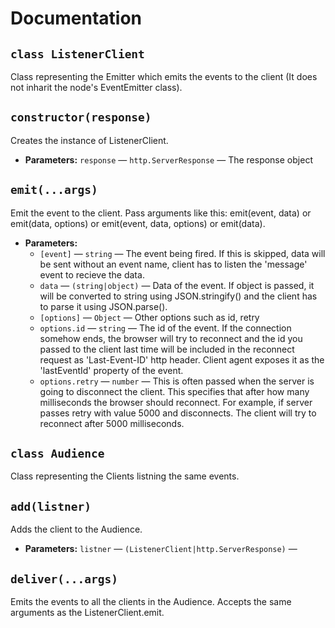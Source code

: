 # Documentation

## `class ListenerClient`

Class representing the Emitter which emits the events to the client (It does not inharit the node's EventEmitter class).

## `constructor(response)`

Creates the instance of ListenerClient.

 * **Parameters:** `response` — `http.ServerResponse` — The response object

## `emit(...args)`

Emit the event to the client. Pass arguments like this: emit(event, data) or emit(data, options) or emit(event, data, options) or emit(data).

 * **Parameters:**
   * `[event]` — `string` — The event being fired. If this is skipped, data will be sent without an event name, client has to listen the 'message' event to recieve the data.
   * `data` — `(string|object)` — Data of the event. If object is passed, it will be converted to string using JSON.stringify() and the client has to parse it using JSON.parse().
   * `[options]` — `Object` — Other options such as id, retry
   * `options.id` — `string` — The id of the event. If the connection somehow ends, the browser will try to reconnect and the id you passed to the client last time will be included in the reconnect request as 'Last-Event-ID' http header. Client agent exposes it as the 'lastEventId' property of the event.
   * `options.retry` — `number` — This is often passed when the server is going to disconnect the client. This specifies that after how many milliseconds the browser should reconnect. For example, if server passes retry with value 5000 and disconnects. The client will try to reconnect after 5000 milliseconds.

## `class Audience`

Class representing the Clients listning the same events.

## `add(listner)`

Adds the client to the Audience.

 * **Parameters:** `listner` — `(ListenerClient|http.ServerResponse)` — 

## `deliver(...args)`

Emits the events to all the clients in the Audience. Accepts the same arguments as the ListenerClient.emit.
